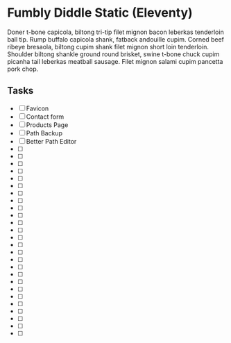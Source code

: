 # Fumbly Diddle Static (Eleventy)

Doner t-bone capicola, biltong tri-tip filet mignon bacon leberkas tenderloin ball tip. Rump buffalo capicola shank, fatback andouille cupim. Corned beef ribeye bresaola, biltong cupim shank filet mignon short loin tenderloin. Shoulder biltong shankle ground round brisket, swine t-bone chuck cupim picanha tail leberkas meatball sausage. Filet mignon salami cupim pancetta pork chop.

## Tasks

- [ ] Favicon
- [ ] Contact form
- [ ] Products Page
- [ ] Path Backup
- [ ] Better Path Editor
- [ ] 
- [ ] 
- [ ] 
- [ ] 
- [ ] 
- [ ] 
- [ ] 
- [ ] 
- [ ] 
- [ ] 
- [ ] 
- [ ] 
- [ ] 
- [ ] 
- [ ] 
- [ ] 
- [ ] 
- [ ] 
- [ ] 
- [ ] 
- [ ] 
- [ ] 
- [ ] 
- [ ] 
- [ ] 
- [ ] 
